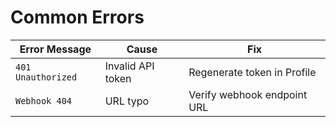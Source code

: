 # Common Errors

| Error Message                       | Cause                        | Fix                                 |
| ----------------------------------- | ----------------------------- | ----------------------------------- |
| `401 Unauthorized`                  | Invalid API token            | Regenerate token in Profile        |
| `Webhook 404`                       | URL typo                     | Verify webhook endpoint URL        |

